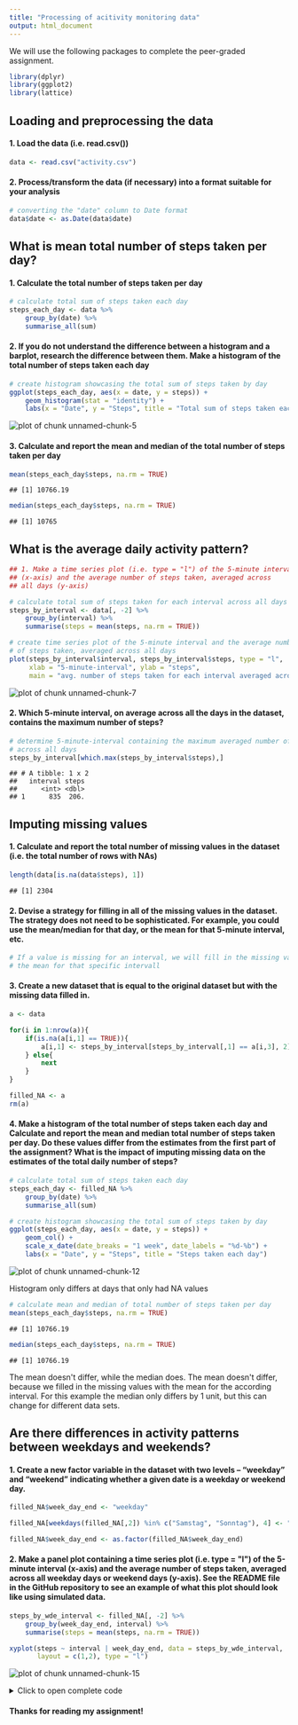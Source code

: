 ```yaml
---
title: "Processing of acitivity monitoring data"
output: html_document
---
```




We will use the following packages to complete the peer-graded assignment.

```r
library(dplyr)
library(ggplot2)
library(lattice)
```

## Loading and preprocessing the data

#### 1. Load the data (i.e. read.csv())

```r
data <- read.csv("activity.csv")
```

#### 2. Process/transform the data (if necessary) into a format suitable for your analysis

```r
# converting the "date" column to Date format
data$date <- as.Date(data$date)
```
## What is mean total number of steps taken per day?

#### 1. Calculate the total number of steps taken per day

```r
# calculate total sum of steps taken each day
steps_each_day <- data %>%
    group_by(date) %>%
    summarise_all(sum)
```

#### 2. If you do not understand the difference between a histogram and a barplot, research the difference between them. Make a histogram of the total number of steps taken each day

```r
# create histogram showcasing the total sum of steps taken by day
ggplot(steps_each_day, aes(x = date, y = steps)) +
    geom_histogram(stat = "identity") +
    labs(x = "Date", y = "Steps", title = "Total sum of steps taken each day")
```

![plot of chunk unnamed-chunk-5](figure/unnamed-chunk-5-1.png)

#### 3. Calculate and report the mean and median of the total number of steps taken per day

```r
mean(steps_each_day$steps, na.rm = TRUE)
```

```
## [1] 10766.19
```

```r
median(steps_each_day$steps, na.rm = TRUE)
```

```
## [1] 10765
```

## What is the average daily activity pattern?


```r
## 1. Make a time series plot (i.e. type = "l") of the 5-minute interval 
## (x-axis) and the average number of steps taken, averaged across 
## all days (y-axis)

# calculate total sum of steps taken for each interval across all days
steps_by_interval <- data[, -2] %>%
    group_by(interval) %>%
    summarise(steps = mean(steps, na.rm = TRUE))

# create time series plot of the 5-minute interval and the average number 
# of steps taken, averaged across all days
plot(steps_by_interval$interval, steps_by_interval$steps, type = "l", 
     xlab = "5-minute-interval", ylab = "steps", 
     main = "avg. number of steps taken for each interval averaged across all days")
```

![plot of chunk unnamed-chunk-7](figure/unnamed-chunk-7-1.png)

#### 2. Which 5-minute interval, on average across all the days in the dataset, contains the maximum number of steps?

```r
# determine 5-minute-interval containing the maximum averaged number of steps
# across all days
steps_by_interval[which.max(steps_by_interval$steps),]
```

```
## # A tibble: 1 x 2
##   interval steps
##      <int> <dbl>
## 1      835  206.
```

## Imputing missing values 

#### 1. Calculate and report the total number of missing values in the dataset (i.e. the total number of rows with NAs)

```r
length(data[is.na(data$steps), 1])
```

```
## [1] 2304
```

#### 2. Devise a strategy for filling in all of the missing values in the dataset. The strategy does not need to be sophisticated. For example, you could use the mean/median for that day, or the mean for that 5-minute interval, etc.

```r
# If a value is missing for an interval, we will fill in the missing value with
# the mean for that specific intervall
```

#### 3. Create a new dataset that is equal to the original dataset but with the missing data filled in.

```r
a <- data

for(i in 1:nrow(a)){
    if(is.na(a[i,1] == TRUE)){
        a[i,1] <- steps_by_interval[steps_by_interval[,1] == a[i,3], 2]
    } else{
        next 
    }
}

filled_NA <- a
rm(a)
```

#### 4. Make a histogram of the total number of steps taken each day and Calculate and report the mean and median total number of steps taken per day. Do these values differ from the estimates from the first part of the assignment? What is the impact of imputing missing data on the estimates of the total daily number of steps?


```r
# calculate total sum of steps taken each day
steps_each_day <- filled_NA %>%
    group_by(date) %>%
    summarise_all(sum)

# create histogram showcasing the total sum of steps taken by day
ggplot(steps_each_day, aes(x = date, y = steps)) +
    geom_col() +
    scale_x_date(date_breaks = "1 week", date_labels = "%d-%b") +
    labs(x = "Date", y = "Steps", title = "Steps taken each day")
```

![plot of chunk unnamed-chunk-12](figure/unnamed-chunk-12-1.png)

Histogram only differs at days that only had NA values


```r
# calculate mean and median of total number of steps taken per day
mean(steps_each_day$steps, na.rm = TRUE)
```

```
## [1] 10766.19
```

```r
median(steps_each_day$steps, na.rm = TRUE)
```

```
## [1] 10766.19
```
The mean doesn't differ, while the median does. The mean doesn't differ, because we filled in the missing values with the mean for the according interval. For this example the median only differs by 1 unit, but this can change for different data sets.

## Are there differences in activity patterns between weekdays and weekends?

#### 1. Create a new factor variable in the dataset with two levels – “weekday” and “weekend” indicating whether a given date is a weekday or weekend day.


```r
filled_NA$week_day_end <- "weekday"

filled_NA[weekdays(filled_NA[,2]) %in% c("Samstag", "Sonntag"), 4] <- "weekend"

filled_NA$week_day_end <- as.factor(filled_NA$week_day_end)
```

#### 2. Make a panel plot containing a time series plot (i.e. type = "l") of the 5-minute interval (x-axis) and the average number of steps taken, averaged across all weekday days or weekend days (y-axis). See the README file in the GitHub repository to see an example of what this plot should look like using simulated data.


```r
steps_by_wde_interval <- filled_NA[, -2] %>%
    group_by(week_day_end, interval) %>%
    summarise(steps = mean(steps, na.rm = TRUE))

xyplot(steps ~ interval | week_day_end, data = steps_by_wde_interval, 
       layout = c(1,2), type = "l")
```

![plot of chunk unnamed-chunk-15](figure/unnamed-chunk-15-1.png)

<details>
  <summary>Click to open complete code</summary>

```r
library(dplyr)
library(ggplot2)
library(lattice)

####### Loading and preprocessing the data #######

## 1. Load the data (i.e. read.csv())
data <- read.csv("activity.csv")

## 2. Process/transform the data (if necessary) into a format suitable for your analysis
# converting the "date" column to Date format
data$date <- as.Date(data$date)

####### What is mean total number of steps taken per day? #######

## 1. Calculate the total number of steps taken per day

# calculate total sum of steps taken each day
steps_each_day <- data %>%
    group_by(date) %>%
    summarise_all(sum)

## 2. If you do not understand the difference between a histogram and a barplot,
## research the difference between them. Make a histogram of the total number of
## steps taken each day

# create histogram showcasing the total sum of steps taken by day
ggplot(steps_each_day, aes(x = date, y = steps)) +
    geom_histogram(stat = "identity") +
    labs(x = "Date", y = "Steps", title = "Total sum of steps taken each day")

## 3. Calculate and report the mean and median of the total number of steps 
## taken per day
mean(steps_each_day$steps, na.rm = TRUE)
median(steps_each_day$steps, na.rm = TRUE)

####### What is the average daily activity pattern? #######

## 1. Make a time series plot (i.e. type = "l") of the 5-minute interval 
## (x-axis) and the average number of steps taken, averaged across 
## all days (y-axis)

# calculate total sum of steps taken for each interval across all days
steps_by_interval <- data[, -2] %>%
    group_by(interval) %>%
    summarise(steps = mean(steps, na.rm = TRUE))

# create time series plot of the 5-minute interval and the average number 
# of steps taken, averaged across all days
plot(steps_by_interval$interval, steps_by_interval$steps, type = "l", 
     xlab = "5-minute-interval", ylab = "steps", 
     main = "avg. number of steps taken for each interval averaged across all days")

## 2. Which 5-minute interval, on average across all the days in the dataset, 
## contains the maximum number of steps?

# determine 5-minute-interval containing the maximum averaged number of steps
# across all days
steps_by_interval[which.max(steps_by_interval$steps),]

####### Imputing missing values #######

## 1. Calculate and report the total number of missing values in the dataset 
## (i.e. the total number of rows with NAs)
length(data[is.na(data$steps), 1])

## 2. Devise a strategy for filling in all of the missing values in the dataset.
## The strategy does not need to be sophisticated. For example, you could use 
## the mean/median for that day, or the mean for that 5-minute interval, etc.

# If a value is missing for an interval, we will fill in the missing value with
# the mean for that specific intervall

## 3. Create a new dataset that is equal to the original dataset but with the 
## missing data filled in.

a <- data

for(i in 1:nrow(a)){
    if(is.na(a[i,1] == TRUE)){
        a[i,1] <- steps_by_interval[steps_by_interval[,1] == a[i,3], 2]
    } else{
        next 
    }
}

filled_NA <- a
rm(a)

## 4. Make a histogram of the total number of steps taken each day and Calculate
## and report the mean and median total number of steps taken per day. Do these 
## values differ from the estimates from the first part of the assignment? What 
## is the impact of imputing missing data on the estimates of the total daily 
## number of steps?

# calculate total sum of steps taken each day
steps_each_day <- filled_NA %>%
    group_by(date) %>%
    summarise_all(sum)

# create histogram showcasing the total sum of steps taken by day
ggplot(steps_each_day, aes(x = date, y = steps)) +
    geom_col() +
    scale_x_date(date_breaks = "1 week", date_labels = "%d-%b") +    
    labs(x = "Date", y = "Steps", title = "Steps taken each day")

# histogram only differs at days that only had NA values

# calculate mean and median of total number of steps taken per day
mean(steps_each_day$steps, na.rm = TRUE)
median(steps_each_day$steps, na.rm = TRUE)

# the mean doesn't differ, while the median does. The mean doesn't differ,
# because we filled in the missing values with the mean for the according
# interval. For this example the median only differs by 1 unit, but this can
# be different for different data sets.

####### Are there differences in activity patterns between weekdays and weekends? #######

## 1. Create a new factor variable in the dataset with two levels – “weekday” 
## and “weekend” indicating whether a given date is a weekday or weekend day.
filled_NA$week_day_end <- "weekday"

filled_NA[weekdays(filled_NA[,2]) %in% c("Samstag", "Sonntag"), 4] <- "weekend"

filled_NA$week_day_end <- as.factor(filled_NA$week_day_end)

## 2. Make a panel plot containing a time series plot (i.e. type = "l") of the 
## 5-minute interval (x-axis) and the average number of steps taken, averaged 
## across all weekday days or weekend days (y-axis). See the README file in the 
## GitHub repository to see an example of what this plot should look like using 
## simulated data.

steps_by_wde_interval <- filled_NA[, -2] %>%
    group_by(week_day_end, interval) %>%
    summarise(steps = mean(steps, na.rm = TRUE))

xyplot(steps ~ interval | week_day_end, data = steps_by_wde_interval, 
       layout = c(1,2), type = "l")
```
</details>

#### Thanks for reading my assignment!



